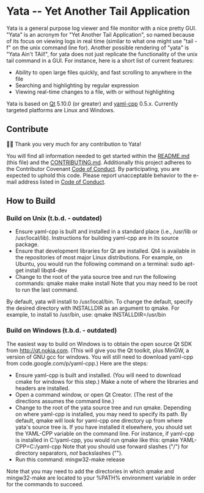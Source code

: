 # Yata -- Yet Another Tail Application

Yata is a general purpose log viewer and file monitor with a nice pretty GUI.  "Yata" is an acronym for "Yet Another Tail Application", so named because of its focus on viewing logs in real time (similar to what one might use "tail -f" on the unix command line for). Another possible rendering of "yata" is "Yata Ain't TAil!", for yata does not just replicate the functionality of the unix tail command in a GUI. For instance, here is a short list of current features:
  * Ability to open large files quickly, and fast scrolling to anywhere in the file
  * Searching and highlighting by regular expression
  * Viewing real-time changes to a file, with or without highlighting

Yata is based on [Qt](https://www.qt.io/) 5.10.0 (or greater) and [yaml-cpp](https://github.com/jbeder/yaml-cpp) 0.5.x. Currently targeted platforms are Linux and Windows.

## Contribute

:tada::tada: Thank you very much for any contribution to Yata!

You will find all information needed to get started within the
[README.md](README.md) (this file) and the [CONTRIBUTING.md](CONTRIBUTING.md).
Additionally this project adheres to the Contributor Covenant [Code of Conduct](CODE_OF_CONDUCT.md).
By participating, you are expected to uphold this code. Please report
unacceptable behavior to the e-mail address listed in [Code of Conduct](CODE_OF_CONDUCT.md).

## How to Build

### Build on Unix (t.b.d. - outdated)

- Ensure yaml-cpp is built and installed in a standard place (i.e., /usr/lib or
  /usr/local/lib). Instructions for building yaml-cpp are in its source package.
- Ensure that development libraries for Qt are installed. Qt4 is available in
  the repositories of most major Linux distributions. For example, on Ubuntu,
  you would run the following command on a terminal:
    sudo apt-get install libqt4-dev
- Change to the root of the yata source tree and run the following commands:
    qmake
    make
    make install
  Note that you may need to be root to run the last command.

By default, yata will install to /usr/local/bin. To change the default, specify
the desired directory with INSTALLDIR as an argument to qmake. For example, to
install to /usr/bin, use:
    qmake INSTALLDIR=/usr/bin

### Build on Windows (t.b.d. - outdated)

The easiest way to build on Windows is to obtain the open source Qt SDK from
http://qt.nokia.com. (This will give you the Qt toolkit, plus MinGW, a version
of GNU gcc for windows. You will still need to download yaml-cpp from
code.google.com/p/yaml-cpp.) Here are the steps:

- Ensure yaml-cpp is built and installed. (You will need to download cmake for
  windows for this step.) Make a note of where the libraries and headers are
  installed.
- Open a command window, or open Qt Creator. (The rest of the directions
  assumes the command line.)
- Change to the root of the yata source tree and run qmake. Depending on where
  yaml-cpp is installed, you may need to specify its path. By default, qmake
  will look for yaml-cpp one directory up from where yata's source tree is. If
  you have installed it elsewhere, you should set the YAML-CPP variable on the
  command line. For instance, if yaml-cpp is installed in C:\yaml-cpp, you
  would run qmake like this:
    qmake YAML-CPP=C:/yaml-cpp
  Note that you should use forward slashes ("/") for directory separators, *not* 
  backslashes ("\").
- Run this command:
    mingw32-make release

Note that you may need to add the directories in which qmake and mingw32-make
are located to your %PATH% environment variable in order for the commands to
succeed.

